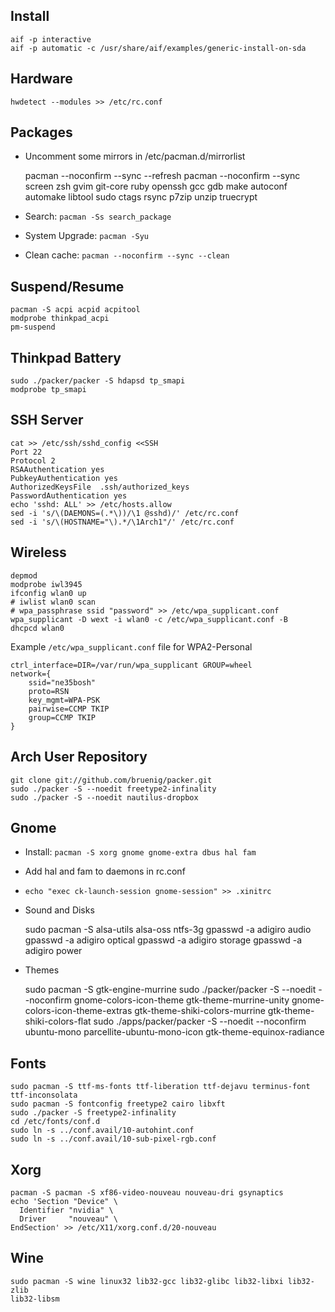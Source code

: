 Install
-------

    aif -p interactive
    aif -p automatic -c /usr/share/aif/examples/generic-install-on-sda

Hardware
--------

    hwdetect --modules >> /etc/rc.conf

Packages
--------

* Uncomment some mirrors in /etc/pacman.d/mirrorlist

    pacman --noconfirm --sync --refresh
    pacman --noconfirm --sync screen zsh gvim git-core ruby openssh gcc gdb make autoconf automake libtool sudo ctags rsync p7zip unzip truecrypt

* Search: `pacman -Ss search_package`
* System Upgrade: `pacman -Syu`
* Clean cache: `pacman --noconfirm --sync --clean`

Suspend/Resume
--------------

    pacman -S acpi acpid acpitool
    modprobe thinkpad_acpi
    pm-suspend

Thinkpad Battery
----------------

    sudo ./packer/packer -S hdapsd tp_smapi
    modprobe tp_smapi

SSH Server
----------

    cat >> /etc/ssh/sshd_config <<SSH
    Port 22
    Protocol 2
    RSAAuthentication yes
    PubkeyAuthentication yes
    AuthorizedKeysFile	.ssh/authorized_keys
    PasswordAuthentication yes
    echo 'sshd: ALL' >> /etc/hosts.allow
    sed -i 's/\(DAEMONS=(.*\))/\1 @sshd)/' /etc/rc.conf
    sed -i 's/\(HOSTNAME="\).*/\1Arch1"/' /etc/rc.conf

Wireless
--------

    depmod
    modprobe iwl3945
    ifconfig wlan0 up
    # iwlist wlan0 scan
    # wpa_passphrase ssid "password" >> /etc/wpa_supplicant.conf
    wpa_supplicant -D wext -i wlan0 -c /etc/wpa_supplicant.conf -B
    dhcpcd wlan0

Example `/etc/wpa_supplicant.conf` file for WPA2-Personal

    ctrl_interface=DIR=/var/run/wpa_supplicant GROUP=wheel
    network={
        ssid="ne35bosh"
        proto=RSN
        key_mgmt=WPA-PSK
        pairwise=CCMP TKIP
        group=CCMP TKIP
    }

Arch User Repository
--------------------

    git clone git://github.com/bruenig/packer.git
    sudo ./packer -S --noedit freetype2-infinality
    sudo ./packer -S --noedit nautilus-dropbox

Gnome
-----

* Install: `pacman -S xorg gnome gnome-extra dbus hal fam`

* Add hal and fam to daemons in rc.conf

* `echo "exec ck-launch-session gnome-session" >> .xinitrc`

* Sound and Disks

    sudo pacman -S alsa-utils alsa-oss ntfs-3g
    gpasswd -a adigiro audio
    gpasswd -a adigiro optical
    gpasswd -a adigiro storage
    gpasswd -a adigiro power

* Themes

    sudo pacman -S gtk-engine-murrine
    sudo ./packer/packer -S --noedit --noconfirm gnome-colors-icon-theme gtk-theme-murrine-unity gnome-colors-icon-theme-extras gtk-theme-shiki-colors-murrine gtk-theme-shiki-colors-flat
    sudo ./apps/packer/packer -S --noedit --noconfirm ubuntu-mono parcellite-ubuntu-mono-icon gtk-theme-equinox-radiance

Fonts
-----

    sudo pacman -S ttf-ms-fonts ttf-liberation ttf-dejavu terminus-font ttf-inconsolata
    sudo pacman -S fontconfig freetype2 cairo libxft
    sudo ./packer -S freetype2-infinality
    cd /etc/fonts/conf.d
    sudo ln -s ../conf.avail/10-autohint.conf
    sudo ln -s ../conf.avail/10-sub-pixel-rgb.conf

Xorg
----

    pacman -S pacman -S xf86-video-nouveau nouveau-dri gsynaptics
    echo 'Section "Device" \
      Identifier "nvidia" \
      Driver     "nouveau" \
    EndSection' >> /etc/X11/xorg.conf.d/20-nouveau

Wine
----

    sudo pacman -S wine linux32 lib32-gcc lib32-glibc lib32-libxi lib32-zlib
    lib32-libsm


